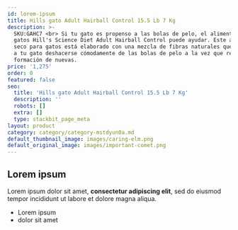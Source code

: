 ```yaml
---
id: lorem-ipsum
title: Hills gato Adult Hairball Control 15.5 Lb 7 Kg
description: >-
  SKU:GAHC7 <br> Si tu gato es propenso a las bolas de pelo, el alimento para
  gatos Hill's Science Diet Adult Hairball Control puede ayudar. Este alimento
  seco para gatos está elaborado con una mezcla de fibras naturales que permiten
  a tu gato deshacerse cómodamente de las bolas de pelo a la vez que reduce la
  formación de nuevas. 
price: '1,275'
order: 0
featured: false
seo:
  title: 'Hills gato Adult Hairball Control 15.5 Lb 7 Kg'
  description: ''
  robots: []
  extra: []
  type: stackbit_page_meta
layout: product
category: category/category-mstdyun0a.md
default_thumbnail_image: images/caring-elm.png
default_original_image: images/important-comet.png
---
```

## Lorem ipsum

Lorem ipsum dolor sit amet, **consectetur adipiscing elit**, sed do eiusmod tempor incididunt ut labore et dolore magna aliqua.

- Lorem ipsum
- dolor sit amet